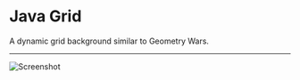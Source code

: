 # Java Grid

A dynamic grid background similar to Geometry Wars.

--------------------

![Screenshot](http://s3.awesomebox.net/Java%20Grid/JavaGrid.png)